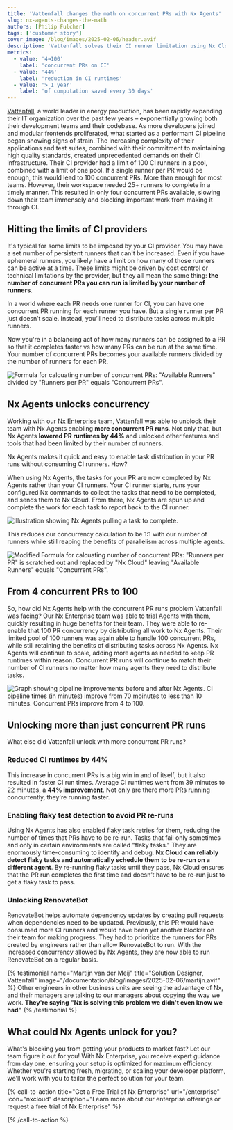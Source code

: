 ```yaml
---
title: 'Vattenfall changes the math on concurrent PRs with Nx Agents'
slug: nx-agents-changes-the-math
authors: [Philip Fulcher]
tags: ['customer story']
cover_image: /blog/images/2025-02-06/header.avif
description: 'Vattenfall solves their CI runner limitation using Nx Cloud, improving from 4 concurrent PRs to 100.'
metrics:
  - value: '4→100'
    label: 'concurrent PRs on CI'
  - value: '44%'
    label: 'reduction in CI runtimes'
  - value: '> 1 year'
    label: 'of computation saved every 30 days'
---
```


[Vattenfall](https://group.vattenfall.com/), a world leader in energy production, has been rapidly expanding their IT organization over the past few years – exponentially growing both their development teams and their codebase. As more developers joined and modular frontends proliferated, what started as a performant CI pipeline began showing signs of strain. The increasing complexity of their applications and test suites, combined with their commitment to maintaining high quality standards, created unprecedented demands on their CI infrastructure. Their CI provider had a limit of 100 CI runners in a pool, combined with a limit of one pool. If a single runner per PR would be enough, this would lead to 100 concurrent PRs. More than enough for most teams. However, their workspace needed 25+ runners to complete in a timely manner. This resulted in only four concurrent PRs available, slowing down their team immensely and blocking important work from making it through CI.

## Hitting the limits of CI providers

It's typical for some limits to be imposed by your CI provider. You may have a set number of persistent runners that can't be increased. Even if you have ephemeral runners, you likely have a limit on how many of those runners can be active at a time. These limits might be driven by cost control or technical limitations by the provider, but they all mean the same thing: **the number of concurrent PRs you can run is limited by your number of runners**.

In a world where each PR needs one runner for CI, you can have one concurrent PR running for each runner you have. But a single runner per PR just doesn’t scale. Instead, you’ll need to distribute tasks across multiple runners.

Now you're in a balancing act of how many runners can be assigned to a PR so that it completes faster vs how many PRs can be run at the same time. Your number of concurrent PRs becomes your available runners divided by the number of runners for each PR.

![Formula for calcuating number of concurrent PRs: "Available Runners" divided by "Runners per PR" equals "Concurrent PRs".](/blog/images/2025-02-06/previous-formula.avif)

## Nx Agents unlocks concurrency

Working with our [Nx Enterprise](/enterprise) team, Vattenfall was able to unblock their team with Nx Agents enabling **more concurrent PR runs**. Not only that, but Nx Agents **lowered PR runtimes by 44%** and unlocked other features and tools that had been limited by their number of runners.

Nx Agents makes it quick and easy to enable task distribution in your PR runs without consuming CI runners. How?

When using Nx Agents, the tasks for your PR are now completed by Nx Agents rather than your CI runners. Your CI runner starts, runs your configured Nx commands to collect the tasks that need to be completed, and sends them to Nx Cloud. From there, Nx Agents are spun up and complete the work for each task to report back to the CI runner.

![Illustration showing Nx Agents pulling a task to complete.](/blog/images/2025-02-06/agents.avif)

This reduces our concurrency calculation to be 1:1 with our number of runners while still reaping the benefits of parallelism across multiple agents.

![Modified Formula for calcuating number of concurrent PRs: "Runners per PR" is scratched out and replaced by "Nx Cloud" leaving "Available Runners" equals "Concurrent PRs".](/blog/images/2025-02-06/new-formula.avif)

## From 4 concurrent PRs to 100

So, how did Nx Agents help with the concurrent PR runs problem Vattenfall was facing? Our Nx Enterprise team was able to [trial Agents](/enterprise/trial) with them, quickly resulting in huge benefits for their team. They were able to re-enable that 100 PR concurrency by distributing all work to Nx Agents. Their limited pool of 100 runners was again able to handle 100 concurrent PRs, while still retaining the benefits of distributing tasks across Nx Agents. Nx Agents will continue to scale, adding more agents as needed to keep PR runtimes within reason. Concurrent PR runs will continue to match their number of CI runners no matter how many agents they need to distribute tasks.

![Graph showing pipeline improvements before and after Nx Agents. CI pipeline times (in minutes) improve from 70 moinutes to less than 10 minutes. Concurrent PRs improve from 4 to 100.](/blog/images/2025-02-06/pipeline-improvements.avif)

## Unlocking more than just concurrent PR runs

What else did Vattenfall unlock with more concurrent PR runs?

### Reduced CI runtimes by 44%

This increase in concurrent PRs is a big win in and of itself, but it also resulted in faster CI run times. Average CI runtimes went from 39 minutes to 22 minutes, a **44% improvement**. Not only are there more PRs running concurrently, they're running faster.

### Enabling flaky test detection to avoid PR re-runs

Using Nx Agents has also enabled flaky task retries for them, reducing the number of times that PRs have to be re-run. Tasks that fail only sometimes and only in certain environments are called "flaky tasks." They are enormously time-consuming to identify and debug. **Nx Cloud can reliably detect flaky tasks and automatically schedule them to be re-run on a different agent**. By re-running flaky tasks until they pass, Nx Cloud ensures that the PR run completes the first time and doesn’t have to be re-run just to get a flaky task to pass.

### Unlocking RenovateBot

RenovateBot helps automate dependency updates by creating pull requests when dependencies need to be updated. Previously, this PR would have consumed more CI runners and would have been yet another blocker on their team for making progress. They had to prioritize the runners for PRs created by engineers rather than allow RenovateBot to run. With the increased concurrency allowed by Nx Agents, they are now able to run RenovateBot on a regular basis.

{% testimonial
name="Martijn van der Meij"
title="Solution Designer, Vattenfall"
image="/documentation/blog/images/2025-02-06/martijn.avif" %}
Other engineers in other business units are seeing the advantage of Nx, and their managers are talking to our managers about copying the way we work. **They're saying "Nx is solving this problem we didn't even know we had"**
{% /testimonial %}

## What could Nx Agents unlock for you?

What's blocking you from getting your products to market fast? Let our team figure it out for you! With Nx Enterprise, you receive expert guidance from day one, ensuring your setup is optimized for maximum efficiency. Whether you're starting fresh, migrating, or scaling your developer platform, we'll work with you to tailor the perfect solution for your team.

{% call-to-action title="Get a Free Trial of Nx Enterprise" url="/enterprise" icon="nxcloud" description="Learn more about our enterprise offerings or request a free trial of Nx Enterprise" %}

{% /call-to-action %}

